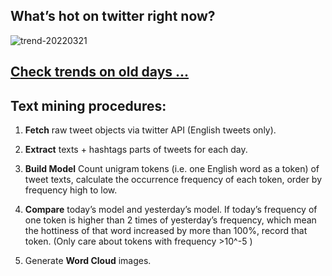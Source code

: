 ## What’s hot on twitter right now?

![trend-20220321][wordcloud]

[wordcloud]: https://raw.githubusercontent.com/xdqc/tweet-trend-everyday/master/word-cloud/trend-20220321.png?token=AF5V4P7ADR6KQBZ4CEDTNIK6AXRMU "trend-20220321"

## [Check trends on old days ...](https://github.com/xdqc/tweet-trend-everyday/tree/master/word-cloud)

## Text mining procedures:

1. **Fetch** raw tweet objects via twitter API (English tweets only).

2. **Extract** texts + hashtags parts of tweets for each day.

3. **Build Model** Count unigram tokens (i.e. one English word as a token) of tweet texts, calculate the occurrence frequency of each token, order by frequency high to low.

4. **Compare** today’s model and yesterday’s model. If today’s frequency of one token is higher than 2 times of yesterday’s frequency, which mean the hottiness of that word increased by more than 100%, record that token. (Only care about tokens with frequency >10^-5 )

5. Generate **Word Cloud** images.
